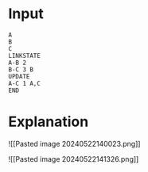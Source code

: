 
# Input

```
A
B
C
LINKSTATE
A-B 2
B-C 3 B
UPDATE
A-C 1 A,C
END
```

# Explanation

![[Pasted image 20240522140023.png]]

![[Pasted image 20240522141326.png]]